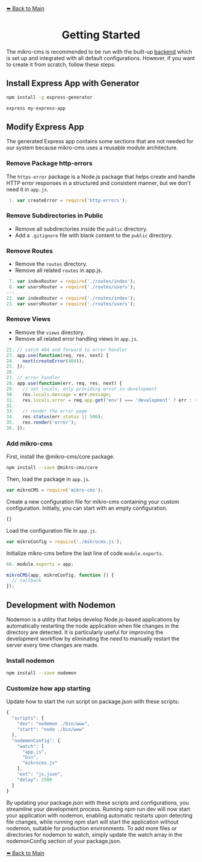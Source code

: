 [⬅️ Back to Main](../README.md)

<h1 align="center">Getting Started</h1>

The mikro-cms is recommended to be run with the built-up [backend](https://github.com/mikro-cms/backend) which is set up and integrated with all default configurations. However, if you want to create it from scratch, follow these steps:

## Install Express App with Generator

```sh
npm install -g express-generator
```

```sh
express my-express-app
```

## Modify Express App

The generated Express app contains some sections that are not needed for our system because mikro-cms uses a reusable module architecture.

### Remove Package http-errors

The `https-error` package is a Node.js package that helps create and handle HTTP error responses in a structured and consistent manner, but we don't need it in `app.js`.

```js
 1. var createError = require('http-errors');
```

### Remove Subdirectories in Public

- Remove all subdirectories inside the `public` directory.
- Add a `.gitignore` file with blank content to the `public` directory.

### Remove Routes

- Remove the `routes` directory.
- Remove all related `routes` in app.js.

```js
 7. var indexRouter = require('./routes/index');
 8. var usersRouter = require('./routes/users');
---
22. var indexRouter = require('./routes/index');
23. var usersRouter = require('./routes/users');
```

### Remove Views

- Remove the `views` directory.
- Remove all related error handling views in `app.js`.

```js
22. // catch 404 and forward to error handler
23. app.use(function(req, res, next) {
24.   next(createError(404));
25. });
26. 
27. // error handler
28. app.use(function(err, req, res, next) {
29.   // set locals, only providing error in development
30.   res.locals.message = err.message;
31.   res.locals.error = req.app.get('env') === 'development' ? err : {};
32. 
33.   // render the error page
34.   res.status(err.status || 500);
35.   res.render('error');
36. });
```

### Add mikro-cms

First, install the @mikro-cms/core package.

```sh
npm install --save @mikro-cms/core
```

Then, load the package in `app.js`.

```js
var mikroCMS = require('mikro-cms');
```

Create a new configuration file for mikro-cms containing your custom configuration. Initially, you can start with an empty configuration.

```js
{}
```

Load the configuration file in `app.js`.

```js
var mikroConfig = require('./mikrocms.js');
```

Initialize mikro-cms before the last line of code `module.exports`.

```js
66. module.exports = app;
```

```js
mikroCMS(app, mikroConfig, function () {
  // callback
});
```

## Development with Nodemon

Nodemon is a utility that helps develop Node.js-based applications by automatically restarting the node application when file changes in the directory are detected. It is particularly useful for improving the development workflow by eliminating the need to manually restart the server every time changes are made.

### Install nodemon

```sh
npm install --save nodemon
```

### Customize how app starting

Update how to start the run script on package.json with these scripts:

```js
{
  "scripts": {
    "dev": "nodemon ./bin/www",
    "start": "node ./bin/www"
  },
  "nodemonConfig": {
    "watch": [
      "app.js",
      "bin",
      "mikrocms.js"
    ],
    "ext": "js,json",
    "delay": 2500
  }
}
```

By updating your package.json with these scripts and configurations, you streamline your development process. Running npm run dev will now start your application with nodemon, enabling automatic restarts upon detecting file changes, while running npm start will start the application without nodemon, suitable for production environments. To add more files or directories for nodemon to watch, simply update the watch array in the nodemonConfig section of your package.json.

[⬅️ Back to Main](../README.md)
